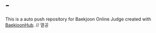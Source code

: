 # -
This is a auto push repository for Baekjoon Online Judge created with [BaekjoonHub](https://github.com/BaekjoonHub/BaekjoonHub).
// 열공
